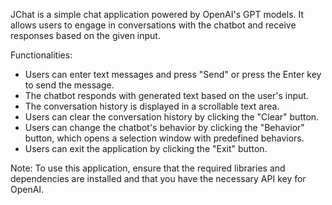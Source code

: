 JChat is a simple chat application powered by OpenAI's GPT models. It allows users to engage in conversations with the chatbot and receive responses based on the given input.



Functionalities:

- Users can enter text messages and press "Send" or press the Enter key to send the message.
- The chatbot responds with generated text based on the user's input.
- The conversation history is displayed in a scrollable text area.
- Users can clear the conversation history by clicking the "Clear" button.
- Users can change the chatbot's behavior by clicking the "Behavior" button, which opens a selection window with predefined behaviors.
- Users can exit the application by clicking the "Exit" button.


Note: To use this application, ensure that the required libraries and dependencies are installed and that you have the necessary API key for OpenAI.